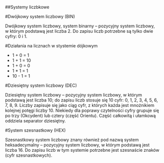 ##Systemy liczbkowe

#Dwójkowy system liczbowy (BIN)

<p>Dwójkowy system liczbowy, system binarny – pozycyjny system liczbowy, w którym podstawą jest liczba 2. Do zapisu liczb potrzebne są tylko dwie cyfry: 0 i 1.</p>

#Działania na licznach w stystemie dójkowym

* 1 + 0 = 1
* 1 + 1 = 10
* 1 + 0 = 0
* 1 * 1 = 1
* 10 - 1 = 1

#Dziesiętny system liczbowy (DEC)

<p>Dziesiętny system liczbowy – pozycyjny system liczbowy, w którym podstawą jest liczba 10; do zapisu liczb stosuje się 10 cyfr: 0, 1, 2, 3, 4, 5, 6, 7, 8, 9. Liczby zapisuje się jako ciąg cyfr, z których każda jest mnożnikiem kolejnej potęgi liczby 10. Niekiedy dla poprawy czytelności cyfry grupuje się po trzy (Okcydent) lub cztery (część Orientu). Część całkowitą i ułamkową oddziela separator dziesiętny.</p>

#System szesnastkowy (HEX)

<p>Szesnastkowy system liczbowy znany również pod nazwą system heksadecymalny – pozycyjny system liczbowy, w którym podstawą jest liczba 16. Do zapisu liczb w tym systemie potrzebne jest szesnaście znaków (cyfr szesnastkowych).</p>
 
